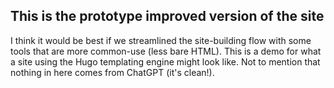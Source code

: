 ## This is the prototype improved version of the site

I think it would be best if we streamlined the site-building flow with some tools that are more common-use (less bare HTML). This is a demo for what a site using the Hugo templating engine might look like. Not to mention that nothing in here comes from ChatGPT (it's clean!).
